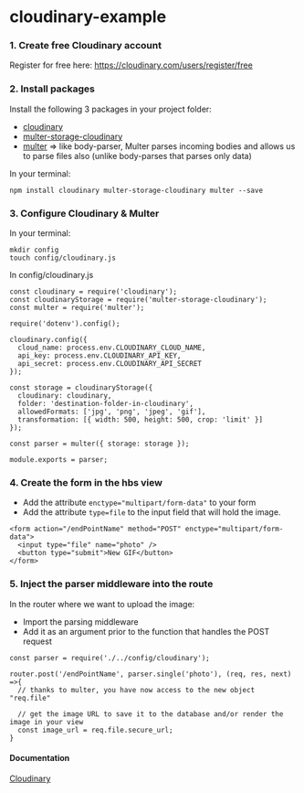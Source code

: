 # cloudinary-example


### 1. Create free Cloudinary account 
Register for free here: <https://cloudinary.com/users/register/free>



### 2. Install packages

Install the following 3 packages in your project folder:
* [cloudinary](https://www.npmjs.com/package/cloudinary)
* [multer-storage-cloudinary](https://www.npmjs.com/package/multer-storage-cloudinary)
* [multer](https://www.npmjs.com/package/multer) => like body-parser, Multer parses incoming bodies and allows us to parse files also (unlike body-parses that parses only data)

In your terminal:
```
npm install cloudinary multer-storage-cloudinary multer --save
```


### 3. Configure Cloudinary & Multer

In your terminal:
```
mkdir config 
touch config/cloudinary.js
```

In config/cloudinary.js
```
const cloudinary = require('cloudinary');
const cloudinaryStorage = require('multer-storage-cloudinary');
const multer = require('multer');

require('dotenv').config();

cloudinary.config({
  cloud_name: process.env.CLOUDINARY_CLOUD_NAME,
  api_key: process.env.CLOUDINARY_API_KEY,
  api_secret: process.env.CLOUDINARY_API_SECRET
});

const storage = cloudinaryStorage({
  cloudinary: cloudinary,
  folder: 'destination-folder-in-cloudinary',
  allowedFormats: ['jpg', 'png', 'jpeg', 'gif'],
  transformation: [{ width: 500, height: 500, crop: 'limit' }]
});
 
const parser = multer({ storage: storage });

module.exports = parser;
```


### 4. Create the form in the hbs view

* Add the attribute ```enctype="multipart/form-data"``` to your form   
* Add the attribute ```type=file``` to the input field that will hold the image.

```
<form action="/endPointName" method="POST" enctype="multipart/form-data">
  <input type="file" name="photo" />
  <button type="submit">New GIF</button>
</form>
```


### 5. Inject the parser middleware into the route

In the router where we want to upload the image: 
* Import the parsing middleware    
* Add it as an argument prior to the function that handles the POST request

```
const parser = require('./../config/cloudinary');

router.post('/endPointName', parser.single('photo'), (req, res, next) =>{
  // thanks to multer, you have now access to the new object "req.file"
  
  // get the image URL to save it to the database and/or render the image in your view
  const image_url = req.file.secure_url;
}
```


#### Documentation
[Cloudinary](https://cloudinary.com/documentation)
